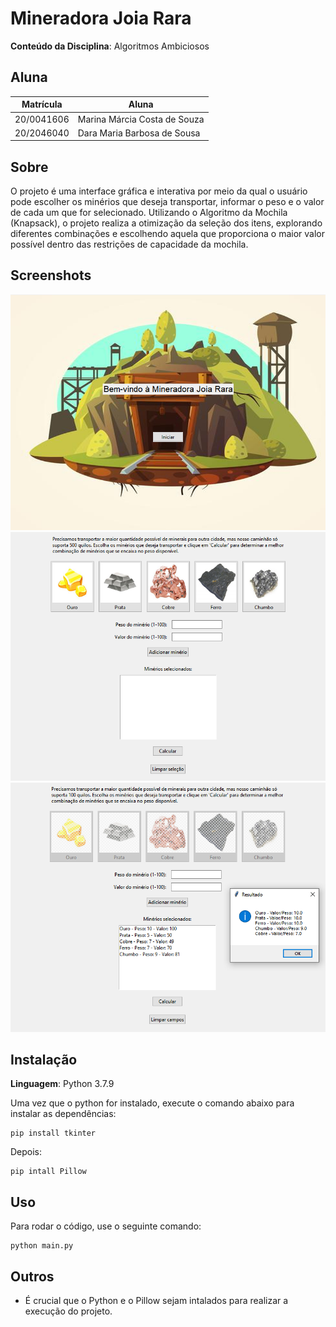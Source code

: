 # Mineradora Joia Rara

**Conteúdo da Disciplina**: Algoritmos Ambiciosos <br>

## Aluna
|Matrícula | Aluna |
| -- | -- |
| 20/0041606  |  Marina Márcia Costa de Souza |
| 20/2046040  |  Dara Maria Barbosa de Sousa  |

## Sobre 
O projeto é uma interface gráfica e interativa por meio da qual o usuário pode escolher os minérios que deseja transportar, informar o peso e o valor de cada um que for selecionado. Utilizando o Algoritmo da Mochila (Knapsack), o projeto realiza a otimização da seleção dos itens, explorando diferentes combinações e escolhendo aquela que proporciona o maior valor possível dentro das restrições de capacidade da mochila.

## Screenshots
![ScreenShot1](./assets/tela_1.png)
![ScreenShot1](./assets/tela_2.png)
![ScreenShot1](./assets/tela_3.png)

## Instalação 
**Linguagem**: Python 3.7.9 <br>

Uma vez que o python for instalado, execute o comando abaixo para instalar as dependências:

```cli
pip install tkinter 
````

Depois:

```cli
pip intall Pillow
```

## Uso 
Para rodar o código, use o seguinte comando:

```cli
python main.py
```

## Outros 
- É crucial que o Python e o Pillow sejam intalados para realizar a execução do projeto.